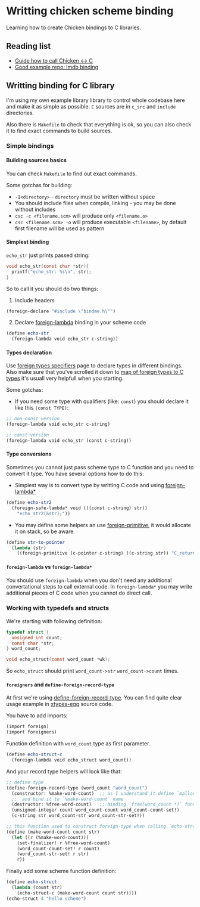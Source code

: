 # Writting chicken scheme binding

Learning how to create Chicken bindings to C libraries.

## Reading list

* [Guide how to call Chicken <-> C](http://www.more-magic.net/posts/scheme-c-integration.html)
* [Good example repo: lmdb binding](https://github.com/iraikov/chicken-lmdb/blob/master/lmdb.scm)


## Writting binding for C library

I'm using my own example library library to control whole codebase here and make it as simple as possible. `C` sources are in `c_src` and `include` directories.

Also there is `Makefile` to check that everything is ok, so you can also check it to find exact commands to build sources.

### Simple bindings

#### Building sources basics

You can check `Makefile` to find out exact commands.

Some gotchas for building:

* `-I<directory>` - `directory` must be written without space
* You should include files when compile, linking - you may be done without includes
* `csc -c <filename.scm>` will produce only `<filename.o>`
* `csc <filename.scm> -o` will produce executable `<filename>`, by default first filename will be used as pattern


#### Simplest binding

`echo_str` just prints passed string:

```c
void echo_str(const char *str){
  printf("echo_str: %s\n", str);
}
```

So to call it you should do two things:

1. Include headers
```scheme
(foreign-declare "#include \"bindme.h\"")
```
2. Declare [foreign-lambda](http://wiki.call-cc.org/man/4/Accessing%20external%20objects#foreign-lambda) binding in your scheme code
```scheme
(define echo-str
  (foreign-lambda void echo_str c-string))
```

#### Types declaration

Use [foreign types specifiers](http://wiki.call-cc.org/man/4/Foreign%20type%20specifiers#user-defined-c-types) page to declare types in different bindings. Also make sure that you've scrolled it down to [map of foreign types to C types](http://wiki.call-cc.org/man/4/Foreign%20type%20specifiers#map-of-foreign-types-to-c-types) it's usuall very helpfull when you starting.

Some gotchas:

* If you need some type with qualifiers (like: `const`) you should declare it like this `(const TYPE)`:

```scheme
;; non-const version
(foreign-lambda void echo_str c-string)

;; const version
(foreign-lambda void echo_str (const c-string))
```

#### Type conversions

Sometimes you cannot just pass scheme type to C function and you need to convert it type. You have several options how to do this:

* Simplest way is to convert type by writting C code and using [foreign-lambda*](http://wiki.call-cc.org/man/4/Accessing%20external%20objects#foreign-lambda)

```scheme
(define echo-str2
  (foreign-safe-lambda* void (((const c-string) str))
    "echo_str2(&str);"))
```
* You may define some helpers an use [foreign-primitive](http://wiki.call-cc.org/man/4/Accessing%20external%20objects#foreign-primitive), it would allocate it on stack, so be aware

```scheme
(define str-to-pointer
  (lambda (str)
    ((foreign-primitive (c-pointer c-string) ((c-string str)) "C_return(&str);") str)))
```

#### `foreign-lambda` vs `foreign-lambda*`

You should use `foreign-lambda` when you don't need any additional convertational steps to call external code. In `foreign-lambda*` you may write additional pieces of C code when you cannot do direct call.



### Working with typedefs and structs

We're starting with following definition:

```c
typedef struct {
  unsigned int count;
  const char *str;
} word_count;

void echo_struct(const word_count *wk);
```

So `echo_struct` should print `word_count->str` `word_count->count` times.

#### `foreigners` and `define-foreign-record-type`

At first we're using [define-foreign-record-type](http://wiki.call-cc.org/eggref/4/foreigners#define-foreign-record-type). You can find quite clear usage example in [xtypes-egg](https://github.com/retroj/xtypes-egg/blob/master/xtypes.scm) source code.

You have to add imports:
```scheme
(import foreign)
(import foreigners)
```
Function definition with `word_count` type as first parameter.
```scheme
(define echo-struct-c
  (foreign-lambda void echo_struct word_count))
```
And your record type helpers will look like that:

```scheme
;; define type
(define-foreign-record-type (word_count "word_count")
  (constructor: %make-word-count)  ;; as I understand it define `malloc(word_count)` function
  ;;  and bind it to `%make-word-count` name
  (destructor: %free-word-count)   ;; binding `free(word_count *)` function to `%free-word-count`
  (unsigned-integer count word_count-count word_count-count-set!)
  (c-string str word_count-str word_count-str-set!))

;; this function used to construct foreign-type when calling `echo-struct-c`
(define (make-word-count count str)
  (let ((r (%make-word-count)))
    (set-finalizer! r %free-word-count)
    (word_count-count-set! r count)
    (word_count-str-set! r str)
    r))
```

Finally add some scheme function definition:

```scheme
(define echo-struct
  (lambda (count str)
    (echo-struct-c (make-word-count count str))))
(echo-struct 4 "hello scheme")
```

